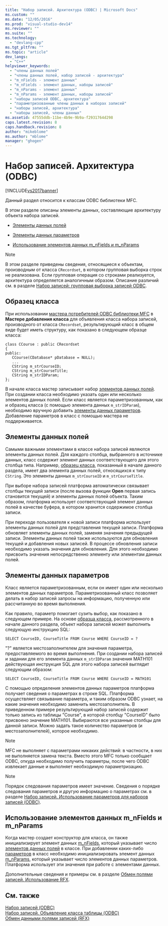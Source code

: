 ```yaml
---
title: "Набор записей. Архитектура (ODBC) | Microsoft Docs"
ms.custom: ""
ms.date: "12/05/2016"
ms.prod: "visual-studio-dev14"
ms.reviewer: ""
ms.suite: ""
ms.technology: 
  - "devlang-cpp"
ms.tgt_pltfrm: ""
ms.topic: "article"
dev_langs: 
  - "C++"
helpviewer_keywords: 
  - "члены данных полей"
  - "члены данных полей, набор записей - архитектура"
  - "m_nFields - элемент данных"
  - "m_nFields - элемент данных, наборы записей"
  - "m_nParams - элемент данных"
  - "m_nParams - элемент данных, наборы записей"
  - "наборы записей ODBC, архитектура"
  - "параметризованные члены данных в наборах записей"
  - "наборы записей, архитектура"
  - "наборы записей, члены данных"
ms.assetid: 47555ddb-11be-4b9e-9b9a-f2931764d298
caps.latest.revision: 8
caps.handback.revision: 8
author: "mikeblome"
ms.author: "mblome"
manager: "ghogen"
---
```

# Набор записей. Архитектура (ODBC)
[!INCLUDE[vs2017banner](../../assembler/inline/includes/vs2017banner.md)]

Данный раздел относится к классам ODBC библиотеки MFC.  
  
 В этом разделе описаны элементы данных, составляющие архитектуру объекта набора записей.  
  
-   [Элементы данных полей](#_core_field_data_members)  
  
-   [Элементы данных параметров](#_core_parameter_data_members)  
  
-   [Использование элементов данных m\_nFields и m\_nParams](#_core_using_m_nfields_and_m_nparams)  
  
> [!NOTE]
>  В этом разделе приведены сведения, относящиеся к объектам, производным от класса `CRecordset`, в котором групповая выборка строк не реализована.  Если групповая операция со строками реализуется, архитектура определяется аналогичным образом.  Описание различий см. в разделе [Набор записей: групповая выборка записей ODBC](../Topic/Recordset:%20Fetching%20Records%20in%20Bulk%20\(ODBC\).md).  
  
##  <a name="_core_a_sample_class"></a> Образец класса  
 При использовании [мастера потребителей ODBC библиотеки MFC](../../mfc/reference/adding-an-mfc-odbc-consumer.md) в **Мастере добавления класса** для объявления класса набора записей, производного от класса `CRecordset`, результирующий класс в общем виде будет иметь структуру, как показано в следующем образце класса:  
  
```  
class CCourse : public CRecordset  
{  
public:  
   CCourse(CDatabase* pDatabase = NULL);  
   ...  
   CString m_strCourseID;  
   CString m_strCourseTitle;  
   CString m_strIDParam;  
};  
```  
  
 В начале класса мастер записывает набор [элементов данных полей](#_core_field_data_members).  При создании класса необходимо указать один или несколько элементов данных полей.  Если класс является параметризованным, как и образец класса \(с помощью элемента данных `m_strIDParam`\), необходимо вручную добавить [элементы данных параметров](#_core_parameter_data_members).  Добавление параметров в класс с помощью мастера не поддерживается.  
  
##  <a name="_core_field_data_members"></a> Элементы данных полей  
 Самыми важными элементами в классе набора записей являются элементы данных полей.  Для каждого столбца, выбранного в источнике данных, класс содержит элемент данных соответствующего для этого столбца типа.  Например, [образец класса](#_core_a_sample_class), показанный в начале данного раздела, имеет два элемента данных полей, относящихся к типу `CString`. Это элементы данных `m_strCourseID` и `m_strCourseTitle`.  
  
 При выборе набора записей платформа автоматически связывает столбцы текущей записи \(после вызова функции **Open** первая запись становится текущей\) и элементы данных полей объекта.  Таким образом, платформа использует соответствующий элемент данных полей в качестве буфера, в котором хранится содержимое столбца записи.  
  
 При переходе пользователя к новой записи платформа использует элементы данных полей для представления текущей записи.  Платформа обновляет элементы данных полей, заменяя значения предыдущей записи.  Элементы данных полей также используются для обновления текущей и добавления новых записей.  В процессе обновления записи необходимо указать значения для обновления. Для этого необходимо присвоить значения непосредственно элементу или элементам данных полей.  
  
##  <a name="_core_parameter_data_members"></a> Элементы данных параметров  
 Класс является параметризованным, если он имеет один или несколько элементов данных параметров.  Параметризованный класс позволяет делать в набор записей запросы на информацию, полученную или рассчитанную во время выполнения.  
  
 Как правило, параметр помогает сузить выбор, как показано в следующем примере.  На основе [образца класса](#_core_a_sample_class), рассмотренного в начале данного раздела, объект набора записей может выполнить следующую инструкцию SQL:  
  
```  
SELECT CourseID, CourseTitle FROM Course WHERE CourseID = ?  
```  
  
 "?" является местозаполнителем для значения параметра, предоставляемого во время выполнения.  При создании набора записей и задании для его элемента данных `m_strIDParam` значения MATH101 действующая инструкция SQL для этого набора записей выглядит следующим образом:  
  
```  
SELECT CourseID, CourseTitle FROM Course WHERE CourseID = MATH101  
```  
  
 С помощью определения элементов данных параметров платформа получает сведения о параметрах в строке SQL.  Платформа осуществляет связывание параметра, и таким образом ODBC узнает, на какие значения необходимо заменить местозаполнитель.  В приведенном примере результирующий набор записей содержит только запись из таблицы "Course", в которой столбцу "CourseID" было присвоено значение MATH101.  Выбираются все указанные столбцы для данной записи.  Можно задать такое количество параметров \(и местозаполнителей\), которое необходимо.  
  
> [!NOTE]
>  MFC не выполняет с параметрами никаких действий: в частности, в них не выполняется замена текста.  Вместо этого MFC только сообщает ODBC, откуда необходимо получить параметры, после чего ODBC извлекает данные и выполняет необходимую параметризацию.  
  
> [!NOTE]
>  Порядок следования параметров имеет значение.  Сведения о порядке следования параметров и другую информацию о параметрах см. в разделе [Набор записей. Использование параметров для наборов записей \(ODBC\)](../../data/odbc/recordset-parameterizing-a-recordset-odbc.md).  
  
##  <a name="_core_using_m_nfields_and_m_nparams"></a> Использование элементов данных m\_nFields и m\_nParams  
 Когда мастер создает конструктор для класса, он также инициализирует элемент данных [m\_nFields](../Topic/CRecordset::m_nFields.md), который указывает число [элементов данных полей](#_core_field_data_members) в классе.  При добавлении каких\-либо [параметров](#_core_parameter_data_members) в класс необходимо инициализировать элемент данных [m\_nParams](../Topic/CRecordset::m_nParams.md), который указывает число элементов данных параметров.  Платформа использует эти значения при работе с элементами данных.  
  
 Дополнительные сведения и примеры см. в разделе [Обмен полями записей. Использование RFX](../../data/odbc/record-field-exchange-using-rfx.md).  
  
## См. также  
 [Набор записей \(ODBC\)](../../data/odbc/recordset-odbc.md)   
 [Набор записей. Объявление класса таблицы \(ODBC\)](../../data/odbc/recordset-declaring-a-class-for-a-table-odbc.md)   
 [Обмен данными полями записей \(RFX\)](../../data/odbc/record-field-exchange-rfx.md)